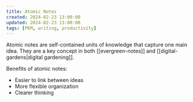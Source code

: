 ```yaml
---
title: Atomic Notes
created: 2024-02-23 13:00:00
updated: 2024-02-23 13:00:00
tags: [PKM, writing, productivity]
---
```


Atomic notes are self-contained units of knowledge that capture one main idea. They are a key concept in both [[evergreen-notes]] and [[digital-gardens|digital gardening]].

Benefits of atomic notes:
- Easier to link between ideas
- More flexible organization
- Clearer thinking
